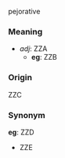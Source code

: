 pejorative
### Meaning
+ _adj_: ZZA
    + __eg__: ZZB

### Origin

ZZC

### Synonym

__eg__: ZZD

+ ZZE


